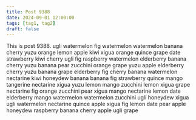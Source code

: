 ```yaml
---
title: Post 9388
date: 2024-09-01 12:00:00
tags: [tag1, tag2]
draft: false
---
```

This is post 9388.
ugli
watermelon
fig
watermelon
watermelon
banana
cherry
yuzu
orange
lemon
apple
kiwi
xigua
orange
quince
grape
date
strawberry
kiwi
cherry
ugli
fig
raspberry
watermelon
elderberry
banana
cherry
yuzu
banana
pear
zucchini
orange
grape
yuzu
apple
elderberry
cherry
yuzu
banana
grape
elderberry
fig
cherry
banana
watermelon
nectarine
kiwi
honeydew
banana
banana
fig
strawberry
quince
mango
tangerine
nectarine
xigua
yuzu
lemon
mango
zucchini
lemon
xigua
grape
nectarine
fig
orange
zucchini
pear
xigua
mango
nectarine
lemon
date
elderberry
mango
watermelon
watermelon
zucchini
ugli
honeydew
xigua
ugli
watermelon
nectarine
quince
apple
xigua
fig
lemon
date
pear
apple
honeydew
raspberry
banana
cherry
apple
ugli
grape

